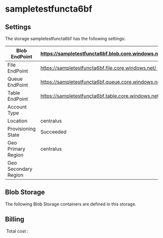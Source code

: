 # sampletestfuncta6bf 

## Settings
The storage sampletestfuncta6bf has the following settings:

| Blob EndPoint | https://sampletestfuncta6bf.blob.core.windows.net/  |
| --- | --- |
| File EndPoint | https://sampletestfuncta6bf.file.core.windows.net/  |
| Queue EndPoint | https://sampletestfuncta6bf.queue.core.windows.net/  |
| Table EndPoint | https://sampletestfuncta6bf.table.core.windows.net/  |
| Account Type |   |
| Location | centralus  |
| Provisioning State | Succeeded  |
| Geo Primary Region | centralus  |
| Geo Secondary Region |   |

## Blob Storage
The following Blob Storage containers are defined in this storage. 

## Billing
 Total cost : 
